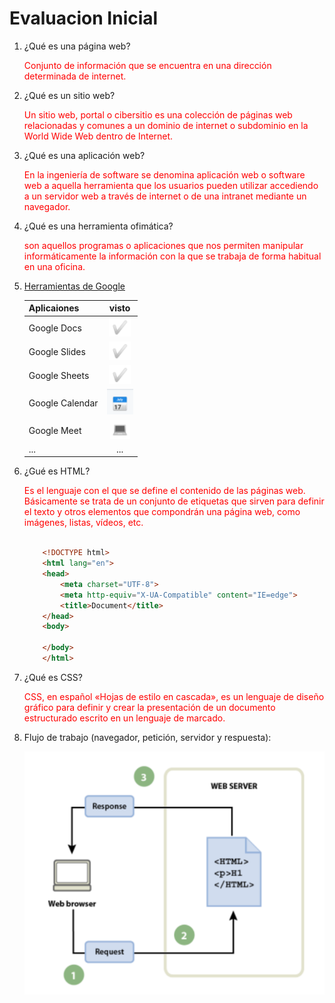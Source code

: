 # Evaluacion Inicial

1. ¿Qué es una página web?

    <span style= "color: red;">Conjunto de información que se encuentra en una dirección determinada de internet.</span>

2. ¿Qué es un sitio web?

    <span style= "color: red;">Un sitio web​, portal​ o cibersitio es una colección de páginas web relacionadas y comunes a un dominio de internet o subdominio en la World Wide Web dentro de Internet.</span>

3. ¿Qué es una aplicación web?

    <span style= "color: red;">En la ingeniería de software se denomina aplicación web o software web a aquella herramienta que los usuarios pueden utilizar accediendo a un servidor web a través de internet o de una intranet mediante un navegador.</span>

4. ¿Qué es una herramienta ofimática?

    <span style= "color: red;">son aquellos programas o aplicaciones que nos permiten manipular informáticamente la información con la que se trabaja de forma habitual en una oficina.</span>

5. [Herramientas de Google](https://www.google.com/intl/es-419/chrome/browser-tools/)

    |Aplicaiones | visto|
    |----------|:-------:|
    |Google Docs|![imagen](https://github.com/holajulio/SMX2_M8UF1A2_Evaluacion_inicial_Garcia_Cesar/blob/main/chek.png)|
    |Google Slides|![imagen](https://github.com/holajulio/SMX2_M8UF1A2_Evaluacion_inicial_Garcia_Cesar/blob/main/chek.png)|
    |Google Sheets|![imagen](https://github.com/holajulio/SMX2_M8UF1A2_Evaluacion_inicial_Garcia_Cesar/blob/main/chek.png)|
    |Google Calendar|![imagen](https://github.com/holajulio/SMX2_M8UF1A2_Evaluacion_inicial_Garcia_Cesar/blob/main/calendar.png)|
    |Google Meet|![imagen](https://github.com/holajulio/SMX2_M8UF1A2_Evaluacion_inicial_Garcia_Cesar/blob/main/portatil.png)|
    |...|...|

6. ¿Gué es HTML?

    <span style= "color: red;">Es el lenguaje con el que se define el contenido de las páginas web. Básicamente se trata de un conjunto de etiquetas que sirven para definir el texto y otros elementos que compondrán una página web, como imágenes, listas, vídeos, etc.</span>

    ```HTML

        <!DOCTYPE html>
        <html lang="en">
        <head>
            <meta charset="UTF-8">
            <meta http-equiv="X-UA-Compatible" content="IE=edge">
            <title>Document</title>
        </head>
        <body>

        </body>
        </html>

    ```

7. ¿Qué es CSS?

    <span style= "color: red;">CSS, en español «Hojas de estilo en cascada», es un lenguaje de diseño gráfico para definir y crear la presentación de un documento estructurado escrito en un lenguaje de marcado.​</span>

8. Flujo de trabajo (navegador, petición, servidor y respuesta):

     ![imagen](https://github.com/holajulio/SMX2_M8UF1A2_Evaluacion_inicial_Garcia_Cesar/blob/main/Captura%20de%20pantalla%202023-09-29%20155456.png)

